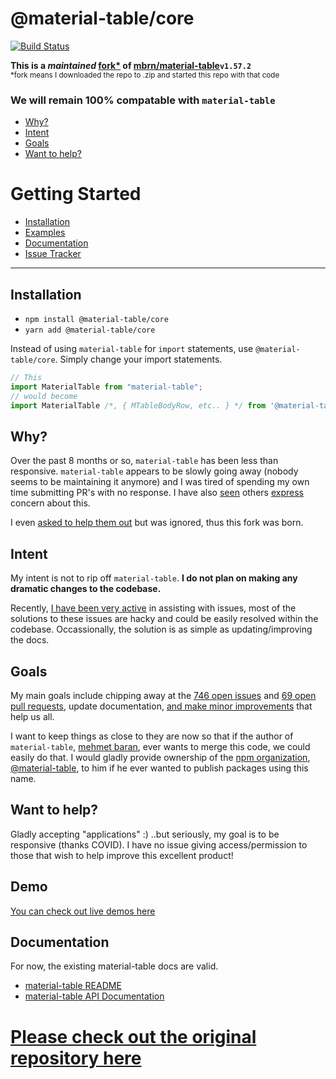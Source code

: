 # @material-table/core

[![Build Status](https://travis-ci.org/oze4/material-table-core.svg?branch=master)](https://travis-ci.org/oze4/material-table-core)

<b>This is a *maintained* <a href="#explain-fork">fork*</a> of <a href="https://github.com/mbrn/material-table">mbrn/material-table</a><code>v1.57.2</code></b><br/><small id="explain-fork">*fork means I downloaded the repo to .zip and started this repo with that code</small>

### We will remain 100% compatable with `material-table`

 - [Why?](#why)
 - [Intent](#intent)
 - [Goals](#goals)
 - [Want to help?](#want-to-help)

# Getting Started 

 - [Installation](#installation)
 - [Examples](https://oze4.github.io/material-table-core/)
 - [Documentation](#documentation)
 - [Issue Tracker](https://oze4.github.io/material-table-core/#/issue-tracker)

 ---

## Installation

 - `npm install @material-table/core`
 - `yarn add @material-table/core`

Instead of using `material-table` for `import` statements, use `@material-table/core`. Simply change your import statements.

```javascript
// This
import MaterialTable from "material-table";
// would become
import MaterialTable /*, { MTableBodyRow, etc.. } */ from '@material-table/core'; 
```

## Why?

Over the past 8 months or so, `material-table` has been less than responsive. `material-table` appears to be slowly going away (nobody seems to be maintaining it anymore) and I was tired of spending my own time submitting PR's with no response. I have also [seen](https://github.com/mbrn/material-table/issues/1896) others [express](https://github.com/mbrn/material-table/issues/1217) concern about this.

I even [asked to help them out](https://github.com/mbrn/material-table/issues/1171) but was ignored, thus this fork was born.

## Intent

My intent is not to rip off `material-table`. **I do not plan on making any dramatic changes to the codebase.** 

Recently, [I have been very active](https://github.com/mbrn/material-table/issues?q=is%3Aissue+commenter%3Aoze4) in assisting with issues, most of the solutions to these issues are hacky and could be easily resolved within the codebase. Occassionally, the solution is as simple as updating/improving the docs.

## Goals

My main goals include chipping away at the [746 open issues](https://github.com/mbrn/material-table/issues) and [69 open pull requests](https://github.com/mbrn/material-table/pulls), update documentation, [and make minor improvements](#demo) that help us all.

I want to keep things as close to they are now so that if the author of `material-table`, [mehmet baran](https://twitter.com/baranmehmet), ever wants to merge this code, we could easily do that. I would gladly provide ownership of the [npm organization](https://docs.npmjs.com/orgs/), [@material-table](https://www.npmjs.com/package/@material-table/core), to him if he ever wanted to publish packages using this name.


## Want to help?

Gladly accepting "applications" :) ..but seriously, my goal is to be responsive (thanks COVID). I have no issue giving access/permission to those that wish to help improve this excellent product!

## Demo

[You can check out live demos here](https://oze4.github.io/material-table-core/)

## Documentation

For now, the existing material-table docs are valid.

  - [material-table README](https://github.com/mbrn/material-table/blob/master/README.md)
  - [material-table API Documentation](https://material-table.com)

# [Please check out the original repository here](https://github.com/mbrn/material-table)
